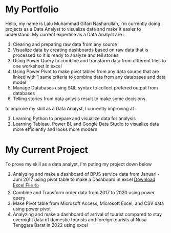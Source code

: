 # My Portfolio
Hello, my name is Lalu Muhammad Gifari Nasharullah, i'm currently doing projects as a Data Analyst to visualize data and make it easier to understand.
My current expertise as a Data Analyst are :
1. Clearing and preparing raw data from any source
2. Visualize data by creating dashboards based on raw data that is processed so it is ready to analyze and tell stories
3. Using Power Query to combine and transform data from different files to one worksheet in excel
4. Using Power Pivot to make pivot tables from any data source that are linked with 1 same criteria to combine data from any databases and data model
5. Manage Databases using SQL syntax to collect prefered output from databases
6. Telling stories from data anlysis result to make some decisions

to improve my skill as a Data Analyst, I currently improving at :
1. Learning Python to prepare and visualize data for analysis
2. Learning Tableau, Power BI, and Google Data Studio to visualize data more efficiently and looks more modern

# My Current Project
To prove my skill as a data analyst, i'm puting my project down below
1. Analyzing and make a dashboard of BPJS service data from Januari - Juni 2017 using pivot table to make a Dashboard in excel 
[Download Excel File :+1:](https://docs.google.com/spreadsheets/d/15MiB_aNJuQtd2vhUQB5G4ky1m9fxRW4E/edit?usp=share_link&ouid=104853922744881778250&rtpof=true&sd=true)
2. Combine and Transform order data from 2017 to 2020 using power query
3. Make Pivot table from Microsoft Access, Microsoft Excel, and CSV data using power pivot
4. Analyzing and make a dashboard of arrival of tourist compared to stay overnight data of domestic tourists and foreign tourists at Nusa Tenggara Barat in 2022 using excel
